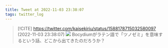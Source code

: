 ```yaml
---
title: Tweet at 2022-11-03 23:38:07
tags: twitter_log
---
```


> [!CITE] https://twitter.com/kaisekiriu/status/1588178715032580097 (2022-11-03 23:38:07)
> ![](https://twitter.com/kaisekiriu/status/1588178715032580097)
> Bocydiumがラテン語で「ツノゼミ」を意味するという話、どこから出てきたのだろうか？
